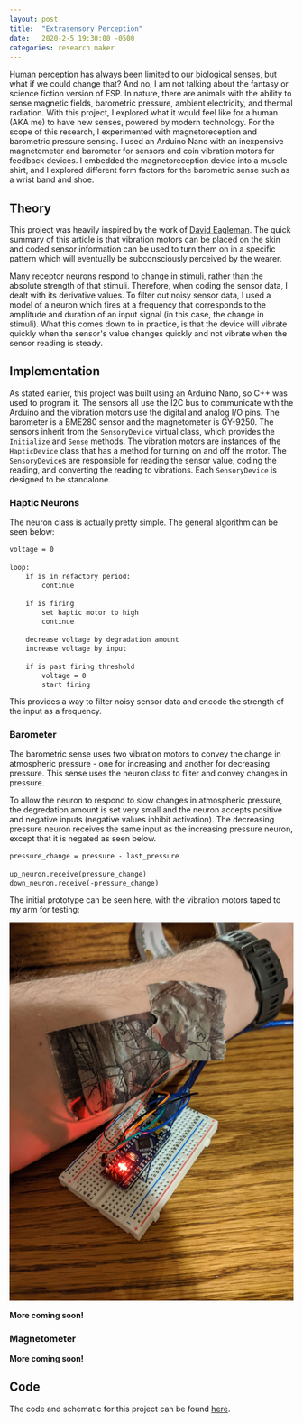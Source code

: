 ```yaml
---
layout: post
title:  "Extrasensory Perception"
date:   2020-2-5 19:30:00 -0500
categories: research maker
---
```


Human perception has always been limited to our biological senses, but what if we could change that? And no, I am not talking about the fantasy or science fiction version of ESP. In nature, there are animals with the ability to sense magnetic fields, barometric pressure, ambient electricity, and thermal radiation. With this project, I explored what it would feel like for a human (AKA me) to have new senses, powered by modern technology. For the scope of this research, I experimented with magnetoreception and barometric pressure sensing. I used an Arduino Nano with an inexpensive magnetometer and barometer for sensors and coin vibration motors for feedback devices. I embedded the magnetoreception device into a muscle shirt, and I explored different form factors for the barometric sense such as a wrist band and shoe. 

## Theory
This project was heavily inspired by the work of [David Eagleman](https://www.ncbi.nlm.nih.gov/pubmed/26080756). The quick summary of this article is that vibration motors can be placed on the skin and coded sensor information can be used to turn them on in a specific pattern which will eventually be subconsciously perceived by the wearer. 

Many receptor neurons respond to change in stimuli, rather than the absolute strength of that stimuli. Therefore, when coding the sensor data, I dealt with its derivative values. To filter out noisy sensor data, I used a model of a neuron which fires at a frequency that corresponds to the amplitude and duration of an input signal (in this case, the change in stimuli). What this comes down to in practice, is that the device will vibrate quickly when the sensor's value changes quickly and not vibrate when the sensor reading is steady. 

## Implementation
As stated earlier, this project was built using an Arduino Nano, so C++ was used to program it. The sensors all use the I2C bus to communicate with the Arduino and the vibration motors use the digital and analog I/O pins. The barometer is a BME280 sensor and the magnetometer is GY-9250. The sensors inherit from the `SensoryDevice` virtual class, which provides the `Initialize` and `Sense` methods. The vibration motors are instances of the `HapticDevice` class that has a method for turning on and off the motor. The `SensoryDevice`s are responsible for reading the sensor value, coding the reading, and converting the reading to vibrations. Each `SensoryDevice` is designed to be standalone. 

### Haptic Neurons
The neuron class is actually pretty simple. The general algorithm can be seen below:

```
voltage = 0

loop:
    if is in refactory period:
        continue

    if is firing
        set haptic motor to high
        continue

    decrease voltage by degradation amount
    increase voltage by input

    if is past firing threshold
        voltage = 0
        start firing
```

This provides a way to filter noisy sensor data and encode the strength of the input as a frequency. 

### Barometer
The barometric sense uses two vibration motors to convey the change in atmospheric pressure - one for increasing and another for decreasing pressure. This sense uses the neuron class to filter and convey changes in pressure. 

To allow the neuron to respond to slow changes in atmospheric pressure, the degredation amount is set very small and the neuron accepts positive and negative inputs (negative values inhibit activation). The decreasing pressure neuron receives the same input as the increasing pressure neuron, except that it is negated as seen below. 

```
pressure_change = pressure - last_pressure

up_neuron.receive(pressure_change)
down_neuron.receive(-pressure_change)
```

The initial prototype can be seen here, with the vibration motors taped to my arm for testing:

![Barometric sense 1](/assets/images/posts/esp1.jpg)

**More coming soon!**

### Magnetometer

**More coming soon!**

## Code
The code and schematic for this project can be found [here](https://github.com/kylecorry31/extrasensory-perception).